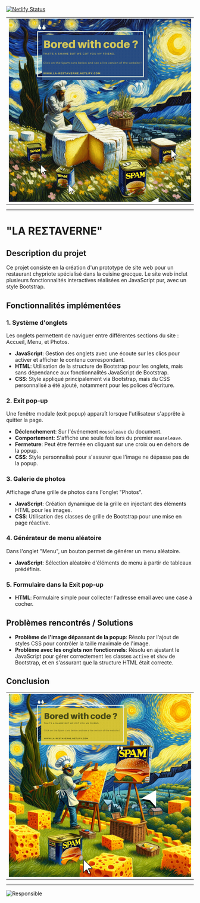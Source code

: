 [![Netlify Status](https://api.netlify.com/api/v1/badges/3c1c7931-1efc-42a6-a56b-65a39251d3e4/deploy-status)](https://app.netlify.com/sites/la-restaverne/deploys)

<table>
  <tr>
        <td><a href="https://la-restaverne.netlify.app/"><img src="assets/img/Bored-Van-Gogh.gif" alt="SPAM Dall-e Art Impressionist"></td>
</table>

---

# "LA REΣTAVERNE"

## Description du projet

Ce projet consiste en la création d'un prototype de site web pour un restaurant chypriote spécialisé dans la cuisine grecque. Le site web inclut plusieurs fonctionnalités interactives réalisées en JavaScript pur, avec un style Bootstrap.

## Fonctionnalités implémentées

### 1. Système d'onglets

Les onglets permettent de naviguer entre différentes sections du site : Accueil, Menu, et Photos.

- **JavaScript**: Gestion des onglets avec une écoute sur les clics pour activer et afficher le contenu correspondant.
- **HTML**: Utilisation de la structure de Bootstrap pour les onglets, mais sans dépendance aux fonctionnalités JavaScript de Bootstrap.
- **CSS**: Style appliqué principalement via Bootstrap, mais du CSS personnalisé a été ajouté, notamment pour les polices d'écriture.

### 2. Exit pop-up

Une fenêtre modale (exit popup) apparaît lorsque l'utilisateur s'apprête à quitter la page.

- **Déclenchement**: Sur l'événement `mouseleave` du document.
- **Comportement**: S'affiche une seule fois lors du premier `mouseleave`.
- **Fermeture**: Peut être fermée en cliquant sur une croix ou en dehors de la popup.
- **CSS**: Style personnalisé pour s'assurer que l'image ne dépasse pas de la popup.

### 3. Galerie de photos

Affichage d'une grille de photos dans l'onglet "Photos".

- **JavaScript**: Création dynamique de la grille en injectant des éléments HTML pour les images.
- **CSS**: Utilisation des classes de grille de Bootstrap pour une mise en page réactive.

### 4. Générateur de menu aléatoire

Dans l'onglet "Menu", un bouton permet de générer un menu aléatoire.

- **JavaScript**: Sélection aléatoire d'éléments de menu à partir de tableaux prédéfinis.

### 5. Formulaire dans la Exit pop-up

- **HTML**: Formulaire simple pour collecter l'adresse email avec une case à cocher.

## Problèmes rencontrés / Solutions

- **Problème de l'image dépassant de la popup**: Résolu par l'ajout de styles CSS pour contrôler la taille maximale de l'image.
- **Problème avec les onglets non fonctionnels**: Résolu en ajustant le JavaScript pour gérer correctement les classes `active` et `show` de Bootstrap, et en s'assurant que la structure HTML était correcte.

## Conclusion

<table>
  <tr>
    <td><a href="https://la-restaverne.netlify.app/"><img src="assets/img/Bored-Van-Gogh-2.gif" alt="SPAM Dall-e Art Impressionist"></td>
</table>

---

![Responsible](https://forthebadge.com/images/badges/powered-by-responsibility.svg)
